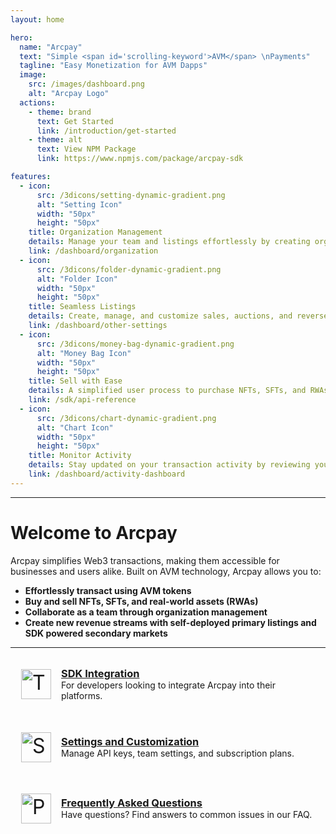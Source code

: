 ```yaml
---
layout: home

hero:
  name: "Arcpay"
  text: "Simple <span id='scrolling-keyword'>AVM</span> \nPayments"
  tagline: "Easy Monetization for AVM Dapps"
  image:
    src: /images/dashboard.png
    alt: "Arcpay Logo"
  actions:
    - theme: brand
      text: Get Started
      link: /introduction/get-started
    - theme: alt
      text: View NPM Package
      link: https://www.npmjs.com/package/arcpay-sdk

features:
  - icon:
      src: /3dicons/setting-dynamic-gradient.png 
      alt: "Setting Icon"
      width: "50px" 
      height: "50px" 
    title: Organization Management
    details: Manage your team and listings effortlessly by creating organizations and assigning roles.
    link: /dashboard/organization
  - icon:
      src: /3dicons/folder-dynamic-gradient.png 
      alt: "Folder Icon"
      width: "50px" 
      height: "50px"  
    title: Seamless Listings
    details: Create, manage, and customize sales, auctions, and reverse auctions for any asset.
    link: /dashboard/other-settings
  - icon:
      src: /3dicons/money-bag-dynamic-gradient.png 
      alt: "Money Bag Icon"
      width: "50px" 
      height: "50px"  
    title: Sell with Ease
    details: A simplified user process to purchase NFTs, SFTs, and RWAs in a secure, decentralized environment.
    link: /sdk/api-reference
  - icon:
      src: /3dicons/chart-dynamic-gradient.png 
      alt: "Chart Icon"
      width: "50px" 
      height: "50px"  
    title: Monitor Activity
    details: Stay updated on your transaction activity by reviewing your sales and purchases.
    link: /dashboard/activity-dashboard
---
```

---
# Welcome to Arcpay

Arcpay simplifies Web3 transactions, making them accessible for businesses and users alike. Built on AVM technology, Arcpay allows you to:

- **Effortlessly transact using AVM tokens**
- **Buy and sell NFTs, SFTs, and real-world assets (RWAs)**
- **Collaborate as a team through organization management**
- **Create new revenue streams with self-deployed primary listings and SDK powered secondary markets**

---

<div class="vp-feature">
  <div class="vp-feature-icon">
  <img src="/3dicons/tool-dynamic-gradient.png" alt="Tool Icon" class="icon-image" />
  </div>
  <div class="vp-feature-content">
    <h3><a href="/sdk/integration">SDK Integration</a></h3>
    <p>For developers looking to integrate Arcpay into their platforms.</p>
  </div>
</div>

<div class="vp-feature">
  <div class="vp-feature-icon">
  <img src="/3dicons/setting-dynamic-gradient.png" alt="Setting Icon" class="icon-image" />
  </div>
  <div class="vp-feature-content">
    <h3><a href="/dashboard/settings">Settings and Customization</a></h3>
    <p>Manage API keys, team settings, and subscription plans.</p>
  </div>
</div>

<div class="vp-feature">
  <div class="vp-feature-icon">
  <img src="/3dicons/puzzle-dynamic-gradient.png" alt="Puzzle Icon" class="icon-image" />
  </div>
  <div class="vp-feature-content">
    <h3><a href="/faq">Frequently Asked Questions</a></h3>
    <p>Have questions? Find answers to common issues in our FAQ.</p>
  </div>
</div>

<style>
/* Default for larger screens (greater than 959px) */
#scrolling-keyword {
  display: inline-block;
  text-align: left;
  white-space: nowrap;
  font-weight: bold;
  background: -webkit-linear-gradient(120deg, #bd34fe 30%, #41d1ff);
  -webkit-background-clip: text;
  -webkit-text-fill-color: transparent;
  transition: opacity 0.3s ease;
}

/* For screens less than 640px */
@media (max-width: 639px) {
  #scrolling-keyword {
    min-width: 140px;
  }
}

/* For screens between 640px and 959px */
@media (min-width: 640px) and (max-width: 959px) {
  #scrolling-keyword {
    min-width: 190px;
  }
}

/* Ensure hero text is left-aligned */
.VPHomeHero h1,
.VPHomeHero p,
.VPHomeHero .VPHomeHero-actions {
  text-align: left;
  justify-content: flex-start;
}

@media (max-width: 959px) {
  .VPHomeHero {
    display: flex;
    flex-direction: column;
    justify-content: flex-start;
    align-items: flex-start;
    text-align: left;
  }
}

/* Feature Box Styles */
.vp-feature {
  display: flex;
  align-items: center;
  background-color: var(--vp-c-bg-soft);
  border-radius: 8px;
  padding: 16px;
  margin-bottom: 16px;
  transition: border 0.3s ease-in-out;
  border: 1px solid transparent;
}

/* Hover effect to match the feature box with rounded corners and a new hover color */
.vp-feature:hover {
  border-color: #aeabfb; /* New border color on hover */
  border-radius: 8px;    /* Ensures the hover effect keeps rounded corners */
}

.vp-feature-icon {
  font-size: 2rem;
  margin-right: 16px;
}

.vp-feature-content h3 {
  margin: 0;
}

.vp-feature-content p {
  margin: 0;
}

/* Image styles */
.VPHomeHero-image {
  max-width: 400px;
  width: 100%;
}

.VPImage.image-src {
  max-width: 500px !important;
  height: auto;
  margin: 0 auto;
  display: block;
  border-radius: 12px;
  border: 0px solid transparent;
  box-shadow: 0 0 0 7px rgba(255, 255, 255, 0.2);
}

.icon-image {
  width: 48px;
  height: auto;
}
</style>

<script>
  if (typeof window !== 'undefined') {
    const keywords = ['AVM', 'Algo', 'ASA', 'Voi', 'ARC200'];
    let currentIndex = 0;

    setInterval(() => {
      const keywordElement = document.getElementById('scrolling-keyword');

      if (keywordElement) {
        // Fade out the current keyword
        keywordElement.style.opacity = '0';

        // After a short delay, change the keyword and fade it back in
        setTimeout(() => {
          currentIndex = (currentIndex + 1) % keywords.length;
          keywordElement.textContent = keywords[currentIndex];
          keywordElement.style.opacity = '1';
        }, 300);
      }
    }, 4000);
  }
</script>
